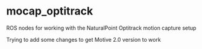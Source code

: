 # mocap_optitrack
ROS nodes for working with the NaturalPoint Optitrack motion capture setup

Trying to add some changes to get Motive 2.0 version to work
